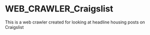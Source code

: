 # WEB_CRAWLER_Craigslist
This is a web crawler created for looking at headline housing posts on Craigslist
